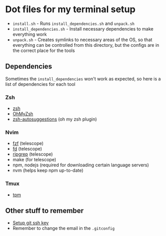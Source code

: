 # Dot files for my terminal setup
- `install.sh` - Runs `install_dependencies.sh` and `unpack.sh`
- `install_dependencies.sh` - Install necessary dependencies to make everything work
- `unpack.sh` - Creates symlinks to necessary areas of the OS, so that everything can be controlled from this directory, but the configs are in the correct place for the tools

## Dependencies
Sometimes the `install_dependencies` won't work as expected, so here is a list of dependencies for each tool

### Zsh
- [zsh](https://github.com/ohmyzsh/ohmyzsh/wiki/Installing-ZSH)
- [OhMyZsh](https://ohmyz.sh/)
- [zsh-autosuggestions](https://github.com/zsh-users/zsh-autosuggestions) (oh my zsh plugin)

### Nvim
- [fzf](https://github.com/junegunn/fzf) (telescope)
- [fd](https://github.com/sharkdp/fd) (telescope)
- [ripgrep](https://github.com/BurntSushi/ripgrep) (telescope)
- make (for telescope)
- npm, nodejs (required for downloading certain language servers)
- nvm (helps keep npm up-to-date)

### Tmux
- [tpm](https://github.com/tmux-plugins/tpm)

## Other stuff to remember
- [Setup git ssh key](https://docs.github.com/en/authentication/connecting-to-github-with-ssh/generating-a-new-ssh-key-and-adding-it-to-the-ssh-agent)
- Remember to change the email in the `.gitconfig`
